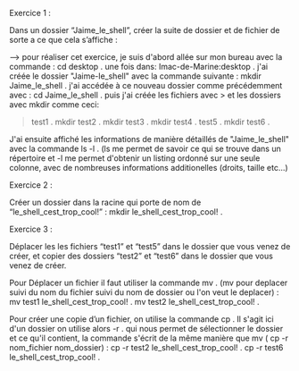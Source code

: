 Exercice 1 : 

Dans un dossier “Jaime_le_shell”, créer la suite de dossier et de fichier de sorte a ce que cela s’affiche : 

-->
pour réaliser cet exercice,  je suis d'abord allée sur mon bureau avec la commande : cd desktop .
une fois dans: Imac-de-Marine:desktop .
j'ai créée le dossier "Jaime-le_shell" avec la commande suivante : 
mkdir Jaime_le_shell .
j'ai accédée à ce nouveau dossier comme précédemment avec : 
cd Jaime_le_shell .
puis j'ai créée les fichiers avec > et les dossiers avec mkdir comme ceci: 
>test1 .
mkdir test2 .
mkdir test3 .
mkdir test4 .
>test5 .
mkdir test6 .
                                                                           
J'ai ensuite affiché les informations de manière détaillés de "Jaime_le_shell" avec la commande ls -l . (ls me permet de savoir ce qui se trouve dans un répertoire et -l me permet d'obtenir un listing ordonné sur une seule colonne, avec de nombreuses informations additionelles (droits, taille etc...) 

Exercice 2 :

Créer un dossier dans la racine qui porte de nom de “le_shell_cest_trop_cool!” :
mkdir le_shell_cest_trop_cool! .
                                                                                  
Exercice 3 :

Déplacer les les fichiers “test1” et “test5” dans le dossier que vous venez de créer, et copier des dossiers “test2” et “test6” dans le dossier que vous venez de créer.

Pour Déplacer un fichier il faut utiliser la commande mv . (mv pour deplacer suivi du nom du fichier suivi du nom de dossier ou l'on veut le deplacer) : 
mv test1 le_shell_cest_trop_cool! .
mv test2 le_shell_cest_trop_cool! .

Pour créer une copie d’un fichier, on utilise la commande cp . Il s'agit ici d'un dossier on utilise alors -r .  qui nous permet de sélectionner le dossier et ce qu'il contient, la commande s'écrit de la même manière que mv ( cp -r nom_fichier nom_dossier) :
cp -r test2 le_shell_cest_trop_cool! .
cp -r test6 le_shell_cest_trop_cool! .

